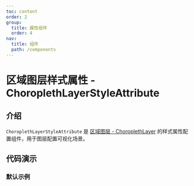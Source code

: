 ```yaml
---
toc: content
order: 2
group:
  title: 属性组件
  order: 4
nav:
  title: 组件
  path: /components
---
```


# 区域图层样式属性 - ChoroplethLayerStyleAttribute

## 介绍

`ChoroplethLayerStyleAttribute` 是 [区域图层 - ChoroplethLayer](/components/layers/base-layers/choropleth-layer) 的样式属性配置组件，用于图层配置可视化场景。

## 代码演示

### 默认示例

<code src="./demos/default.tsx"></code>

<API></API>

